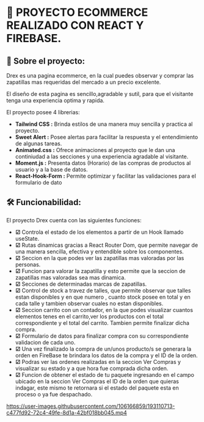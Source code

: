 # :rocket: PROYECTO ECOMMERCE REALIZADO CON REACT Y FIREBASE.
## :speech_balloon: Sobre el proyecto:
Drex es una pagina ecommerce, en la cual puedes observar y comprar las zapatillas mas requeridas del mercado a un precio excelente.

El diseño de esta pagina es sencillo,agradable y sutil, para que el visitante tenga una experiencia optima y rapida.

El proyecto posee 4 librerias:

- **Tailwind CSS :** Brinda estilos de una manera muy sencilla y practica al proyecto.
- **Sweet Alert :** Posee alertas para facilitar la respuesta y el entendimiento de algunas tareas.
- **Animated.css :** Ofrece animaciones al proyecto que le dan una continiudad a las secciones y una experiencia agradable al visitante.
- **Moment.js :** Presenta datos (Horario) de las compras de productos al usuario y a la base de datos.
- **React-Hook-Form :** Permite optimizar y facilitar las validaciones para el formulario de dato

## :hammer_and_wrench: Funcionabilidad:
El proyecto Drex cuenta con las siguientes funciones:

- **☑**  Controla el estado de los elementos a partir de un Hook llamado useState.
- **☑** Rutas dinamicas gracias a React Router Dom, que permite navegar de una manera sencilla, efectiva y entendible sobre los componentes.
- **☑** Seccion en la que podes ver las zapatillas mas valoradas por las personas.
- **☑** Funcion para valorar la zapatilla y esto permite que la seccion de zapatillas mas valoradas sea mas dinamica.
- **☑** Secciones de determinadas marcas de zapatillas.
- **☑** Control de stock a travez de talles, que permite observar que talles estan disponibles y en que numero , cuanto stock posee en total y en cada talle y tambien observar cuales no estan disponibles.
- **☑** Seccion carrito con un contador, en la que podes visualizar cuantos elementos tenes en el carrito,ver los productos con el total correspondiente y el total del carrito. Tambien permite finalizar dicha compra.
- **☑** Formulario de datos para finalizar compra con su correspondiente validacion de cada uno.
- **☑** Una vez finalizado la compra de un/unos producto/s se generara la orden en FireBase  te brindara los datos de la compra y el ID de la orden.
- **☑** Podras ver las ordenes realizadas en la seccion Ver Compras y visualizar su estado y a que hora fue comprada dicha orden.
- **☑** Funcion de obtener el estado de tu paquete ingresando en el campo ubicado en la seccion Ver Compras el ID de la orden que quieras indagar, este mismo te retornara si el estado del paquete esta en proceso o ya fue despachado.

https://user-images.githubusercontent.com/106166859/193110713-c477fd92-72c4-49fe-8d1a-42bf018bb045.mp4
